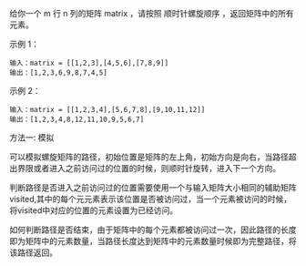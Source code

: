 给你一个 m 行 n 列的矩阵 matrix ，请按照 顺时针螺旋顺序 ，返回矩阵中的所有元素。

示例 1：

```
输入：matrix = [[1,2,3],[4,5,6],[7,8,9]]
输出：[1,2,3,6,9,8,7,4,5]
```

示例 2：

```
输入：matrix = [[1,2,3,4],[5,6,7,8],[9,10,11,12]]
输出：[1,2,3,4,8,12,11,10,9,5,6,7]
```
方法一: 模拟

可以模拟螺旋矩阵的路径，初始位置是矩阵的左上角，初始方向是向右，当路径超出界限或者进入之前访问过的位置的时候，则顺时针旋转，进入下一个方向。

判断路径是否进入之前访问过的位置需要使用一个与输入矩阵大小相同的辅助矩阵visited,其中的每个元元素表示该位置是否被访问过，当一个元素被访问的时候，将visited中对应的位置的元素设置为已经访问。

如何判断路径是否结束，由于矩阵中的每个元素都被访问过一次，因此路径的长度即为矩阵中的元素数量，当路径长度达到矩阵中的元素数量时候即为完整路径，将该路径返回。



